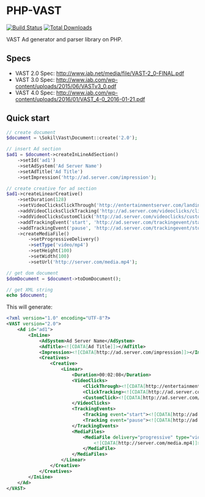 PHP-VAST
========

[![Build Status](https://travis-ci.org/sokil/php-vast.png?branch=master&1)](https://travis-ci.org/sokil/php-vast)
[![Total Downloads](http://img.shields.io/packagist/dt/sokil/php-vast.svg)](https://packagist.org/packages/sokil/php-vast)

VAST Ad generator and parser library on PHP.

## Specs
* VAST 2.0 Spec: http://www.iab.net/media/file/VAST-2_0-FINAL.pdf
* VAST 3.0 Spec: http://www.iab.com/wp-content/uploads/2015/06/VASTv3_0.pdf
* VAST 4.0 Spec: http://www.iab.com/wp-content/uploads/2016/01/VAST_4-0_2016-01-21.pdf

## Quick start

```php
// create document
$document = \Sokil\Vast\Document::create('2.0');

// insert Ad section
$ad1 = $document->createInLineAdSection()
    ->setId('ad1')
    ->setAdSystem('Ad Server Name')
    ->setAdTitle('Ad Title')
    ->setImpression('http://ad.server.com/impression');

// create creative for ad section
$ad1->createLinearCreative()
    ->setDuration(128)
    ->setVideoClicksClickThrough('http://entertainmentserver.com/landing')
    ->addVideoClicksClickTracking('http://ad.server.com/videoclicks/clicktracking')
    ->addVideoClicksCustomClick('http://ad.server.com/videoclicks/customclick')
    ->addTrackingEvent('start', 'http://ad.server.com/trackingevent/start')
    ->addTrackingEvent('pause', 'http://ad.server.com/trackingevent/stop')
    ->createMediaFile()
        ->setProgressiveDelivery()
        ->setType('video/mp4')
        ->setHeight(100)
        ->setWidth(100)
        ->setUrl('http://server.com/media.mp4');

// get dom document
$domDocument = $document->toDomDocument();

// get XML string
echo $document;
```

This will generate:

```xml
<?xml version="1.0" encoding="UTF-8"?>
<VAST version="2.0">
    <Ad id="ad1">
        <InLine>
            <AdSystem>Ad Server Name</AdSystem>
            <AdTitle><![CDATA[Ad Title]]></AdTitle>
            <Impression><![CDATA[http://ad.server.com/impression]]></Impression>
            <Creatives>
                <Creative>
                    <Linear>
                        <Duration>00:02:08</Duration>
                        <VideoClicks>
                            <ClickThrough><![CDATA[http://entertainmentserver.com/landing]]></ClickThrough>
                            <ClickTracking><![CDATA[http://ad.server.com/videoclicks/clicktracking]]></ClickTracking>
                            <CustomClick><![CDATA[http://ad.server.com/videoclicks/customclick]]></CustomClick>
                        </VideoClicks>
                        <TrackingEvents>
                            <Tracking event="start"><![CDATA[http://ad.server.com/trackingevent/start]]></Tracking>
                            <Tracking event="pause"><![CDATA[http://ad.server.com/trackingevent/stop]]></Tracking>
                        </TrackingEvents>
                        <MediaFiles>
                            <MediaFile delivery="progressive" type="video/mp4" height="100" width="100">
                                <![CDATA[http://server.com/media.mp4]]>
                            </MediaFile>
                        </MediaFiles>
                    </Linear>
                </Creative>
            </Creatives>
        </InLine>
    </Ad>
</VAST>
```
